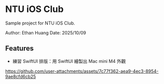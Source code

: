 # NTU iOS Club

Sample project for NTU iOS Club.

Author: Ethan Huang
Date: 2025/10/09

## Features

- 練習 SwiftUI 排版：用 SwiftUI 繪製出 Mac mini M4 外觀

https://github.com/user-attachments/assets/7c77f362-aea9-4ec3-8954-9ae8cfd6cb25
